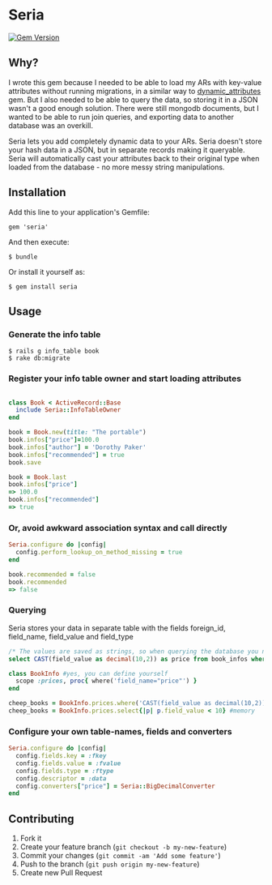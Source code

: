 # Seria

[![Gem Version](https://badge.fury.io/rb/seria.svg)](http://badge.fury.io/rb/seria)

## Why?
I wrote this gem because I needed to be able to load my ARs with key-value attributes without running migrations,
in a similar way to [dynamic_attributes](https://github.com/moiristo/dynamic_attributes) gem.
But I also needed to be able to query the data, so storing it in a JSON wasn't a good enough solution.
There were still mongodb documents, but I wanted to be able to run join queries, and exporting data to another database
was an overkill.

Seria lets you add completely dynamic data to your ARs.
Seria doesn't store your hash data in a JSON, but in separate records making it queryable.
Seria will automatically cast your attributes back to their original type when loaded from the database -
no more messy string manipulations.


## Installation

Add this line to your application's Gemfile:

    gem 'seria'

And then execute:

    $ bundle

Or install it yourself as:

    $ gem install seria

## Usage

### Generate the info table

    $ rails g info_table book
    $ rake db:migrate

### Register your info table owner and start loading attributes

```ruby

class Book < ActiveRecord::Base
  include Seria::InfoTableOwner
end

book = Book.new(title: "The portable")
book.infos["price"]=100.0
book.infos["author"] = 'Dorothy Paker'
book.infos["recommended"] = true
book.save

book = Book.last
book.infos["price"]
=> 100.0
book.infos["recommended"]
=> true

```

### Or, avoid awkward association syntax and call directly

```ruby
Seria.configure do |config|
  config.perform_lookup_on_method_missing = true
end

book.recommended = false
book.recommended
=> false

```

### Querying

Seria stores your data in separate table with the fields foreign_id, field_name, field_value and field_type

```sql
/* The values are saved as strings, so when querying the database you need to convert to your original type: */
select CAST(field_value as decimal(10,2)) as price from book_infos where field_name = "price"
```

```ruby
class BookInfo #yes, you can define yourself
  scope :prices, proc{ where('field_name="price"') }
end

cheep_books = BookInfo.prices.where('CAST(field_value as decimal(10,2)) < 10') #database
cheep_books = BookInfo.prices.select{|p| p.field_value < 10} #memory

```

### Configure your own table-names, fields and converters

```ruby
Seria.configure do |config|
  config.fields.key = :fkey
  config.fields.value = :fvalue
  config.fields.type = :ftype
  config.descriptor = :data
  config.converters["price"] = Seria::BigDecimalConverter
end
```



## Contributing

1. Fork it
2. Create your feature branch (`git checkout -b my-new-feature`)
3. Commit your changes (`git commit -am 'Add some feature'`)
4. Push to the branch (`git push origin my-new-feature`)
5. Create new Pull Request
